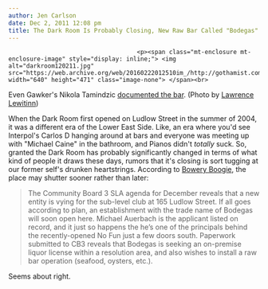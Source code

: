 ```yaml
---
author: Jen Carlson
date: Dec 2, 2011 12:08 pm
title: The Dark Room Is Probably Closing, New Raw Bar Called "Bodegas" Probably Opening
---
```


	
										<p><span class="mt-enclosure mt-enclosure-image" style="display: inline;"> <img alt="darkroom120211.jpg" src="https://web.archive.org/web/20160222012510im_/http://gothamist.com/attachments/arts_jen/darkroom120211.jpg" width="640" height="471" class="image-none"> </span><br>
<span class="photo_caption">Even Gawker&apos;s Nikola Tamindzic <a href="https://web.archive.org/web/20160222012510/http://gawker.com/122357/">documented the bar</a>. (Photo by <a href="https://web.archive.org/web/20160222012510/http://www.flickr.com/photos/lvlewitinn/37093890/">Lawrence Lewitinn</a>)</span></p>

<p>When the Dark Room first opened on Ludlow Street in the summer of 2004, it was a different era of the Lower East Side. Like, an era where you&apos;d see Interpol&apos;s Carlos D hanging around at bars and everyone was meeting up with &quot;Michael Caine&quot; in the bathroom, and Pianos didn&apos;t <em>totally</em> suck. So, granted the Dark Room has probably significantly changed in terms of what kind of people it draws these days, rumors that it&apos;s closing is sort tugging at our former self&apos;s drunken heartstrings. According to <a href="https://web.archive.org/web/20160222012510/http://www.boweryboogie.com/2011/12/the-dark-room-being-replaced-at-165-ludlow/?utm_source=feedburner&amp;utm_medium=twitter&amp;utm_campaign=Feed%3A+BoweryBoogieALowerEastSideChronicle+%28Bowery+Boogie%29">Bowery Boogie</a>, the place may shutter sooner rather than later:</p>

<blockquote>The Community Board 3 SLA agenda for December reveals that a new entity is vying for the sub-level club at 165 Ludlow Street. If all goes according to plan, an establishment with the trade name of Bodegas will soon open here. Michael Auerbach is the applicant listed on record, and it just so happens the he&#x2019;s one of the principals behind the recently-opened No Fun just a few doors south. Paperwork submitted to CB3 reveals that Bodegas is seeking an on-premise liquor license within a resolution area, and also wishes to install a raw bar operation (seafood, oysters, etc.).</blockquote>

<p>Seems about right.</p>					
										
									
				
